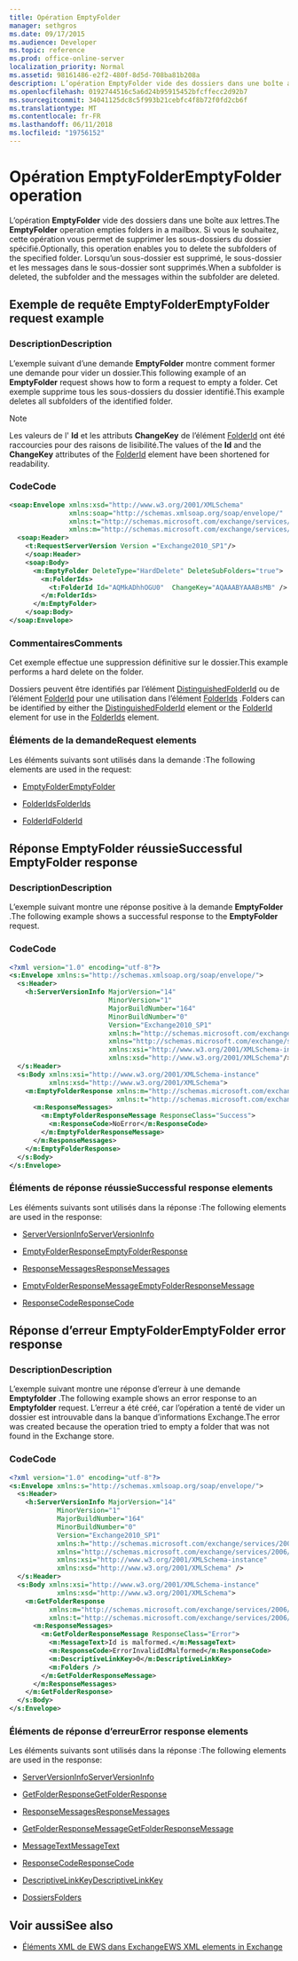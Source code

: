 ```yaml
---
title: Opération EmptyFolder
manager: sethgros
ms.date: 09/17/2015
ms.audience: Developer
ms.topic: reference
ms.prod: office-online-server
localization_priority: Normal
ms.assetid: 98161486-e2f2-480f-8d5d-708ba81b208a
description: L’opération EmptyFolder vide des dossiers dans une boîte aux lettres. Si vous le souhaitez, cette opération vous permet de supprimer les sous-dossiers du dossier spécifié. Lorsqu’un sous-dossier est supprimé, le sous-dossier et les messages dans le sous-dossier sont supprimés.
ms.openlocfilehash: 0192744516c5a6d24b95915452bfcffecc2d92b7
ms.sourcegitcommit: 34041125dc8c5f993b21cebfc4f8b72f0fd2cb6f
ms.translationtype: MT
ms.contentlocale: fr-FR
ms.lasthandoff: 06/11/2018
ms.locfileid: "19756152"
---
```

# <a name="emptyfolder-operation"></a><span data-ttu-id="45c06-105">Opération EmptyFolder</span><span class="sxs-lookup"><span data-stu-id="45c06-105">EmptyFolder operation</span></span>

<span data-ttu-id="45c06-106">L’opération **EmptyFolder** vide des dossiers dans une boîte aux lettres.</span><span class="sxs-lookup"><span data-stu-id="45c06-106">The **EmptyFolder** operation empties folders in a mailbox.</span></span> <span data-ttu-id="45c06-107">Si vous le souhaitez, cette opération vous permet de supprimer les sous-dossiers du dossier spécifié.</span><span class="sxs-lookup"><span data-stu-id="45c06-107">Optionally, this operation enables you to delete the subfolders of the specified folder.</span></span> <span data-ttu-id="45c06-108">Lorsqu’un sous-dossier est supprimé, le sous-dossier et les messages dans le sous-dossier sont supprimés.</span><span class="sxs-lookup"><span data-stu-id="45c06-108">When a subfolder is deleted, the subfolder and the messages within the subfolder are deleted.</span></span> 
  
## <a name="emptyfolder-request-example"></a><span data-ttu-id="45c06-109">Exemple de requête EmptyFolder</span><span class="sxs-lookup"><span data-stu-id="45c06-109">EmptyFolder request example</span></span>

### <a name="description"></a><span data-ttu-id="45c06-110">Description</span><span class="sxs-lookup"><span data-stu-id="45c06-110">Description</span></span>

<span data-ttu-id="45c06-111">L’exemple suivant d’une demande **EmptyFolder** montre comment former une demande pour vider un dossier.</span><span class="sxs-lookup"><span data-stu-id="45c06-111">This following example of an **EmptyFolder** request shows how to form a request to empty a folder.</span></span> <span data-ttu-id="45c06-112">Cet exemple supprime tous les sous-dossiers du dossier identifié.</span><span class="sxs-lookup"><span data-stu-id="45c06-112">This example deletes all subfolders of the identified folder.</span></span> 
  
> [!NOTE]
> <span data-ttu-id="45c06-113">Les valeurs de l' **Id** et les attributs **ChangeKey** de l’élément [FolderId](folderid.md) ont été raccourcies pour des raisons de lisibilité.</span><span class="sxs-lookup"><span data-stu-id="45c06-113">The values of the **Id** and the **ChangeKey** attributes of the [FolderId](folderid.md) element have been shortened for readability.</span></span> 
  
### <a name="code"></a><span data-ttu-id="45c06-114">Code</span><span class="sxs-lookup"><span data-stu-id="45c06-114">Code</span></span>

```XML
<soap:Envelope xmlns:xsd="http://www.w3.org/2001/XMLSchema"
               xmlns:soap="http://schemas.xmlsoap.org/soap/envelope/"
               xmlns:t="http://schemas.microsoft.com/exchange/services/2006/types"
               xmlns:m="http://schemas.microsoft.com/exchange/services/2006/messages">
  <soap:Header>
    <t:RequestServerVersion Version ="Exchange2010_SP1"/>
    </soap:Header>
    <soap:Body>
      <m:EmptyFolder DeleteType="HardDelete" DeleteSubFolders="true">
        <m:FolderIds>
          <t:FolderId Id="AQMkADhhOGU0"  ChangeKey="AQAAABYAAABsMB" />
        </m:FolderIds>
      </m:EmptyFolder>
    </soap:Body>
</soap:Envelope>

```

### <a name="comments"></a><span data-ttu-id="45c06-115">Commentaires</span><span class="sxs-lookup"><span data-stu-id="45c06-115">Comments</span></span>

<span data-ttu-id="45c06-116">Cet exemple effectue une suppression définitive sur le dossier.</span><span class="sxs-lookup"><span data-stu-id="45c06-116">This example performs a hard delete on the folder.</span></span>
  
<span data-ttu-id="45c06-117">Dossiers peuvent être identifiés par l’élément [DistinguishedFolderId](distinguishedfolderid.md) ou de l’élément [FolderId](folderid.md) pour une utilisation dans l’élément [FolderIds](folderids.md) .</span><span class="sxs-lookup"><span data-stu-id="45c06-117">Folders can be identified by either the [DistinguishedFolderId](distinguishedfolderid.md) element or the [FolderId](folderid.md) element for use in the [FolderIds](folderids.md) element.</span></span> 
  
### <a name="request-elements"></a><span data-ttu-id="45c06-118">Éléments de la demande</span><span class="sxs-lookup"><span data-stu-id="45c06-118">Request elements</span></span>

<span data-ttu-id="45c06-119">Les éléments suivants sont utilisés dans la demande :</span><span class="sxs-lookup"><span data-stu-id="45c06-119">The following elements are used in the request:</span></span>
  
- [<span data-ttu-id="45c06-120">EmptyFolder</span><span class="sxs-lookup"><span data-stu-id="45c06-120">EmptyFolder</span></span>](emptyfolder.md)
    
- [<span data-ttu-id="45c06-121">FolderIds</span><span class="sxs-lookup"><span data-stu-id="45c06-121">FolderIds</span></span>](folderids.md)
    
- [<span data-ttu-id="45c06-122">FolderId</span><span class="sxs-lookup"><span data-stu-id="45c06-122">FolderId</span></span>](folderid.md)
    
## <a name="successful-emptyfolder-response"></a><span data-ttu-id="45c06-123">Réponse EmptyFolder réussie</span><span class="sxs-lookup"><span data-stu-id="45c06-123">Successful EmptyFolder response</span></span>

### <a name="description"></a><span data-ttu-id="45c06-124">Description</span><span class="sxs-lookup"><span data-stu-id="45c06-124">Description</span></span>

<span data-ttu-id="45c06-125">L’exemple suivant montre une réponse positive à la demande **EmptyFolder** .</span><span class="sxs-lookup"><span data-stu-id="45c06-125">The following example shows a successful response to the **EmptyFolder** request.</span></span> 
  
### <a name="code"></a><span data-ttu-id="45c06-126">Code</span><span class="sxs-lookup"><span data-stu-id="45c06-126">Code</span></span>

```XML
<?xml version="1.0" encoding="utf-8"?>
<s:Envelope xmlns:s="http://schemas.xmlsoap.org/soap/envelope/">
  <s:Header>
    <h:ServerVersionInfo MajorVersion="14" 
                         MinorVersion="1" 
                         MajorBuildNumber="164" 
                         MinorBuildNumber="0" 
                         Version="Exchange2010_SP1"
                         xmlns:h="http://schemas.microsoft.com/exchange/services/2006/types"
                         xmlns="http://schemas.microsoft.com/exchange/services/2006/types"
                         xmlns:xsi="http://www.w3.org/2001/XMLSchema-instance"
                         xmlns:xsd="http://www.w3.org/2001/XMLSchema"/>
  </s:Header>
  <s:Body xmlns:xsi="http://www.w3.org/2001/XMLSchema-instance"
          xmlns:xsd="http://www.w3.org/2001/XMLSchema">
    <m:EmptyFolderResponse xmlns:m="http://schemas.microsoft.com/exchange/services/2006/messages"
                           xmlns:t="http://schemas.microsoft.com/exchange/services/2006/types">
      <m:ResponseMessages>
        <m:EmptyFolderResponseMessage ResponseClass="Success">
          <m:ResponseCode>NoError</m:ResponseCode>
        </m:EmptyFolderResponseMessage>
      </m:ResponseMessages>
    </m:EmptyFolderResponse>
  </s:Body>
</s:Envelope>

```

### <a name="successful-response-elements"></a><span data-ttu-id="45c06-127">Éléments de réponse réussie</span><span class="sxs-lookup"><span data-stu-id="45c06-127">Successful response elements</span></span>

<span data-ttu-id="45c06-128">Les éléments suivants sont utilisés dans la réponse :</span><span class="sxs-lookup"><span data-stu-id="45c06-128">The following elements are used in the response:</span></span>
  
- [<span data-ttu-id="45c06-129">ServerVersionInfo</span><span class="sxs-lookup"><span data-stu-id="45c06-129">ServerVersionInfo</span></span>](serverversioninfo.md)
    
- [<span data-ttu-id="45c06-130">EmptyFolderResponse</span><span class="sxs-lookup"><span data-stu-id="45c06-130">EmptyFolderResponse</span></span>](emptyfolderresponse.md)
    
- [<span data-ttu-id="45c06-131">ResponseMessages</span><span class="sxs-lookup"><span data-stu-id="45c06-131">ResponseMessages</span></span>](responsemessages.md)
    
- [<span data-ttu-id="45c06-132">EmptyFolderResponseMessage</span><span class="sxs-lookup"><span data-stu-id="45c06-132">EmptyFolderResponseMessage</span></span>](emptyfolderresponsemessage.md)
    
- [<span data-ttu-id="45c06-133">ResponseCode</span><span class="sxs-lookup"><span data-stu-id="45c06-133">ResponseCode</span></span>](responsecode.md)
    
## <a name="emptyfolder-error-response"></a><span data-ttu-id="45c06-134">Réponse d’erreur EmptyFolder</span><span class="sxs-lookup"><span data-stu-id="45c06-134">EmptyFolder error response</span></span>

### <a name="description"></a><span data-ttu-id="45c06-135">Description</span><span class="sxs-lookup"><span data-stu-id="45c06-135">Description</span></span>

<span data-ttu-id="45c06-136">L’exemple suivant montre une réponse d’erreur à une demande **Emptyfolder** .</span><span class="sxs-lookup"><span data-stu-id="45c06-136">The following example shows an error response to an **Emptyfolder** request.</span></span> <span data-ttu-id="45c06-137">L’erreur a été créé, car l’opération a tenté de vider un dossier est introuvable dans la banque d’informations Exchange.</span><span class="sxs-lookup"><span data-stu-id="45c06-137">The error was created because the operation tried to empty a folder that was not found in the Exchange store.</span></span> 
  
### <a name="code"></a><span data-ttu-id="45c06-138">Code</span><span class="sxs-lookup"><span data-stu-id="45c06-138">Code</span></span>

```XML
<?xml version="1.0" encoding="utf-8"?>
<s:Envelope xmlns:s="http://schemas.xmlsoap.org/soap/envelope/">
  <s:Header>
    <h:ServerVersionInfo MajorVersion="14" 
            MinorVersion="1" 
            MajorBuildNumber="164" 
            MinorBuildNumber="0" 
            Version="Exchange2010_SP1" 
            xmlns:h="http://schemas.microsoft.com/exchange/services/2006/types" 
            xmlns="http://schemas.microsoft.com/exchange/services/2006/types" 
            xmlns:xsi="http://www.w3.org/2001/XMLSchema-instance" 
            xmlns:xsd="http://www.w3.org/2001/XMLSchema" />
  </s:Header>
  <s:Body xmlns:xsi="http://www.w3.org/2001/XMLSchema-instance" 
            xmlns:xsd="http://www.w3.org/2001/XMLSchema">
    <m:GetFolderResponse 
          xmlns:m="http://schemas.microsoft.com/exchange/services/2006/messages" 
          xmlns:t="http://schemas.microsoft.com/exchange/services/2006/types">
      <m:ResponseMessages>
        <m:GetFolderResponseMessage ResponseClass="Error">
          <m:MessageText>Id is malformed.</m:MessageText>
          <m:ResponseCode>ErrorInvalidIdMalformed</m:ResponseCode>
          <m:DescriptiveLinkKey>0</m:DescriptiveLinkKey>
          <m:Folders />
        </m:GetFolderResponseMessage>
      </m:ResponseMessages>
    </m:GetFolderResponse>
  </s:Body>
</s:Envelope>
```

### <a name="error-response-elements"></a><span data-ttu-id="45c06-139">Éléments de réponse d’erreur</span><span class="sxs-lookup"><span data-stu-id="45c06-139">Error response elements</span></span>

<span data-ttu-id="45c06-140">Les éléments suivants sont utilisés dans la réponse :</span><span class="sxs-lookup"><span data-stu-id="45c06-140">The following elements are used in the response:</span></span>
  
- [<span data-ttu-id="45c06-141">ServerVersionInfo</span><span class="sxs-lookup"><span data-stu-id="45c06-141">ServerVersionInfo</span></span>](serverversioninfo.md)
    
- [<span data-ttu-id="45c06-142">GetFolderResponse</span><span class="sxs-lookup"><span data-stu-id="45c06-142">GetFolderResponse</span></span>](getfolderresponse.md)
    
- [<span data-ttu-id="45c06-143">ResponseMessages</span><span class="sxs-lookup"><span data-stu-id="45c06-143">ResponseMessages</span></span>](responsemessages.md)
    
- [<span data-ttu-id="45c06-144">GetFolderResponseMessage</span><span class="sxs-lookup"><span data-stu-id="45c06-144">GetFolderResponseMessage</span></span>](getfolderresponsemessage.md)
    
- [<span data-ttu-id="45c06-145">MessageText</span><span class="sxs-lookup"><span data-stu-id="45c06-145">MessageText</span></span>](messagetext.md)
    
- [<span data-ttu-id="45c06-146">ResponseCode</span><span class="sxs-lookup"><span data-stu-id="45c06-146">ResponseCode</span></span>](responsecode.md)
    
- [<span data-ttu-id="45c06-147">DescriptiveLinkKey</span><span class="sxs-lookup"><span data-stu-id="45c06-147">DescriptiveLinkKey</span></span>](descriptivelinkkey.md)
    
- [<span data-ttu-id="45c06-148">Dossiers</span><span class="sxs-lookup"><span data-stu-id="45c06-148">Folders</span></span>](folders-ex15websvcsotherref.md)
    
## <a name="see-also"></a><span data-ttu-id="45c06-149">Voir aussi</span><span class="sxs-lookup"><span data-stu-id="45c06-149">See also</span></span>

- [<span data-ttu-id="45c06-150">Éléments XML de EWS dans Exchange</span><span class="sxs-lookup"><span data-stu-id="45c06-150">EWS XML elements in Exchange</span></span>](ews-xml-elements-in-exchange.md)

